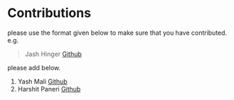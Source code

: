 # Contributions 

please use the format given below to make sure that you have contributed.
e.g.    

> Jash Hinger   [Github](https://github.com/jash458)

please add below.

1. Yash Mali [Github](https://github.com/IumoInfinium)
2. Harshit Paneri [Github](https://github.com/harshit-paneri)
